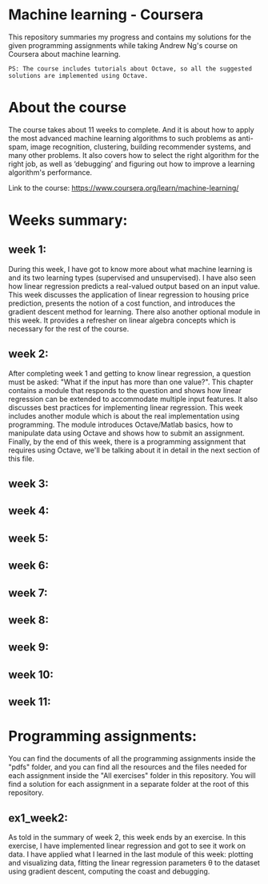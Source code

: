 # Machine learning - Coursera

This repository summaries my progress and contains my solutions for the given programming assignments while taking Andrew Ng's course on Coursera about machine learning.
```
PS: The course includes tutorials about Octave, so all the suggested solutions are implemented using Octave. 
```

# About the course

The course takes about 11 weeks to complete. And it is about how to apply the most advanced machine learning algorithms to such problems as anti-spam, image recognition, clustering, building recommender systems, and many other problems. It also covers how to select the right algorithm for the right job, as well as ‘debugging’ and figuring out how to improve a learning algorithm's performance.

Link to the course: https://www.coursera.org/learn/machine-learning/

# Weeks summary:

## week 1:
During this week, I have got to know more about what machine learning is and its two learning types (supervised and unsupervised). I have also seen how linear regression predicts a real-valued output based on an input value. This week discusses the application of linear regression to housing price prediction, presents the notion of a cost function, and introduces the gradient descent method for learning. 
There also another optional module in this week. It provides a refresher on linear algebra concepts which is necessary for the rest of the course.

## week 2:
After completing week 1 and getting to know linear regression, a question must be asked: "What if the input has more than one value?". This chapter contains a module that responds to the question and shows how linear regression can be extended to accommodate multiple input features. It also discusses best practices for implementing linear regression.
This week includes another module which is about the real implementation using programming. The module introduces Octave/Matlab basics, how to manipulate data using Octave and shows how to submit an assignment. 
Finally, by the end of this week, there is a programming assignment that requires using Octave, we'll be talking about it in detail in the next section of this file.

## week 3:

## week 4:

## week 5:

## week 6:

## week 7:

## week 8:

## week 9:

## week 10:

## week 11:

# Programming assignments:
You can find the documents of all the programming assignments inside the "pdfs" folder, and you can find all the resources and the files needed for each assignment inside the "All exercises" folder in this repository.
You will find a solution for each assignment in a separate folder at the root of this repository.

## ex1_week2:
As told in the summary of week 2, this week ends by an exercise.
In this exercise, I have implemented linear regression and got to see it work on data. I have applied what I learned in the last module of this week: plotting and visualizing data, fitting the linear regression parameters θ to the dataset using gradient descent, computing the coast and debugging.